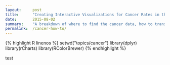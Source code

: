```yaml
---
layout:     post
title:      "Creating Interactive Visualizations for Cancer Rates in the US with R and rCharts"
date:       2015-08-02
summary:    "A breakdown of where to find the cancer data, how to transform it into an applicable format, and how to create and customize interactive visualizations that can be easily shared."
permalink:  /cancer-how-to/
---
```


{% highlight R linenos %}
setwd("topics/cancer")
library(dplyr)
library(rCharts)
library(RColorBrewer)
{% endhighlight %}

test
